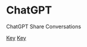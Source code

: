 # ChatGPT
ChatGPT Share Conversations

<A HREF="https://wa9ony.github.io/ChatGPT/key.html">Key</A>
<A HREF="https://wa9ony.github.io/ChatGPT/MorseSketch.html">Key</A>
